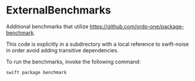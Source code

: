 # ExternalBenchmarks

Additional benchmarks that utilize https://github.com/ordo-one/package-benchmark.

This code is explicitly in a subdirectory with a local reference to swift-noise
in order avoid adding transitive dependencies.

To run the benchmarks, invoke the following command:

    swift package benchmark
